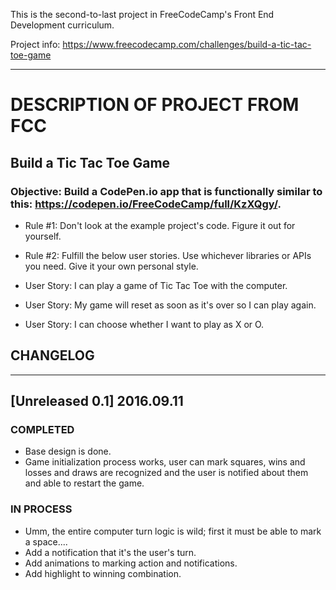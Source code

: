 This is the second-to-last project in FreeCodeCamp's Front End Development curriculum.

Project info: https://www.freecodecamp.com/challenges/build-a-tic-tac-toe-game
____________________________________________

# DESCRIPTION OF PROJECT FROM FCC

## Build a Tic Tac Toe Game

### Objective: Build a CodePen.io app that is functionally similar to this: https://codepen.io/FreeCodeCamp/full/KzXQgy/.

- Rule #1: Don't look at the example project's code. Figure it out for yourself.

- Rule #2: Fulfill the below user stories. Use whichever libraries or APIs you need. Give it your own personal style.

- User Story: I can play a game of Tic Tac Toe with the computer.

- User Story: My game will reset as soon as it's over so I can play again.

- User Story: I can choose whether I want to play as X or O.


## CHANGELOG
____________________________________________

## [Unreleased 0.1] 2016.09.11
### COMPLETED
- Base design is done.
- Game initialization process works, user can mark squares, wins and losses and draws are recognized and the user is notified about them and able to restart the game.

### IN PROCESS
- Umm, the entire computer turn logic is wild; first it must be able to mark a space....
- Add a notification that it's the user's turn.
- Add animations to marking action and notifications.
- Add highlight to winning combination.
